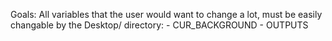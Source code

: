 Goals:
	All variables that the user would want to change a lot, must be easily changable by the Desktop/ directory:
		- CUR_BACKGROUND
		- OUTPUTS
